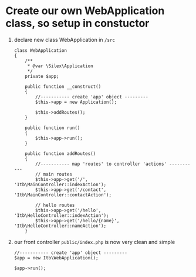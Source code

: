 # Create our own WebApplication class, so setup in constuctor

1. declare new class WebApplication in `/src`

    ```
    class WebApplication
    {
        /**
         * @var \Silex\Application
         */
        private $app;

        public function __construct()
        {
            //----------- create 'app' object ---------
            $this->app = new Application();

            $this->addRoutes();
        }

        public function run()
        {
            $this->app->run();
        }

        public function addRoutes()
        {
            //----------- map 'routes' to controller 'actions' -----------
            // main routes
            $this->app->get('/',        'Itb\MainController::indexAction');
            $this->app->get('/contact', 'Itb\MainController::contactAction');

            // hello routes
            $this->app->get('/hello',        'Itb\HelloController::indexAction');
            $this->app->get('/hello/{name}', 'Itb\HelloController::nameAction');
        }
    ```


2. our front controller `public/index.php` is now very clean and simple

    ```
    //----------- create 'app' object ---------
    $app = new Itb\WebApplication();

    $app->run();
    ```

